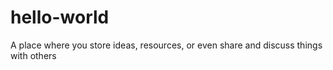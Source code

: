 # hello-world
A place where you store ideas, resources, or even share and discuss things with others

